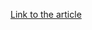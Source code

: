 [Link to the article](https://blog.trendmicro.com/trendlabs-security-intelligence/new-killdisk-variant-hits-latin-american-financial-organizations-again/)
